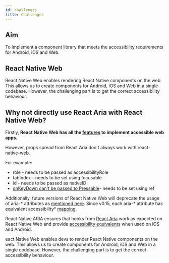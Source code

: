 ```yaml
---
id: challenges
title: Challenges
---
```


## Aim

To implement a component library that meets the accessibility requirements for Android, iOS and Web.

## React Native Web

React Native Web enables rendering React Native components on the web. This allows us to create components for Android, iOS and Web in a single codebase. However, the challenging part is to get the correct accessibility behaviour.

## Why not directly use React Aria with React Native Web?

Firstly, **React Native Web has all the [features](https://necolas.github.io/react-native-web/docs/accessibility/) to implement accessible web apps.**

However, props spread from React Aria don't always work with react-native-web.

For example:

- role - needs to be passed as accessibilityRole
- tabIndex - needs to be set using focusable
- id - needs to be passed as nativeID
- [onKeyDown can't be passed to Pressable](https://github.com/necolas/react-native-web/issues/1862)- needs to be set using ref

Additionally, future versions of React Native Web will deprecate the usage of aria-\* attributes as [mentioned here](https://github.com/necolas/react-native-web/releases/tag/0.15.0). Since v0.15, each aria-\* attribute has equivalent accessibility\* [mapping](https://necolas.github.io/react-native-web/docs/accessibility/).

React Native ARIA ensures that hooks from [React Aria](https://react-spectrum.adobe.com/react-aria/) work as expected on React Native Web and provide [accessibility equivalents](https://reactnative.dev/docs/accessibility) when used on iOS and Android.

eact Native Web enables devs to render React Native components on the web. This allows us to create components for Android, iOS and Web in a single codebase. However, the challenging part is to get the correct accessibility behaviour.
